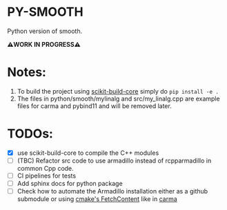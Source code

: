 # PY-SMOOTH
Python version of smooth.

**⚠️WORK IN PROGRESS⚠️**

# Notes:

1. To build the project using [scikit-build-core](https://github.com/scikit-build/scikit-build-core) simply do `pip install -e .`
2. The files in python/smooth/mylinalg and src/my_linalg.cpp are example files for carma and pybind11 and will be removed later.


# TODOs:
- [X] use scikit-build-core to compile the C++ modules
- [ ] (TBC) Refactor src code to use armadillo instead of rcpparmadillo in common Cpp code.
- [ ] CI pipelines for tests
- [ ] Add sphinx docs for python package
- [ ] Check how to automate the Armadillo installation either as a github submodule or using [cmake's FetchContent](https://cmake.org/cmake/help/latest/module/FetchContent.html#fetchcontent) like in [carma](https://github.com/RUrlus/carma/blob/2fbc2e6faf2e40e41003c06cbb13744405732b5f/integration_test/CMakeLists.txt#L36)
